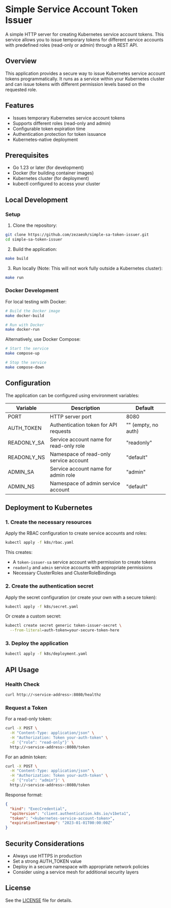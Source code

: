 # Simple Service Account Token Issuer

A simple HTTP server for creating Kubernetes service account tokens. This service allows you to issue temporary tokens for different service accounts with predefined roles (read-only or admin) through a REST API.

## Overview

This application provides a secure way to issue Kubernetes service account tokens programmatically. It runs as a service within your Kubernetes cluster and can issue tokens with different permission levels based on the requested role.

## Features

- Issues temporary Kubernetes service account tokens
- Supports different roles (read-only and admin)
- Configurable token expiration time
- Authentication protection for token issuance
- Kubernetes-native deployment

## Prerequisites

- Go 1.23 or later (for development)
- Docker (for building container images)
- Kubernetes cluster (for deployment)
- kubectl configured to access your cluster

## Local Development

### Setup

1. Clone the repository:

```bash
git clone https://github.com/zezaeoh/simple-sa-token-issuer.git
cd simple-sa-token-issuer
```

2. Build the application:

```bash
make build
```

3. Run locally (Note: This will not work fully outside a Kubernetes cluster):

```bash
make run
```

### Docker Development

For local testing with Docker:

```bash
# Build the Docker image
make docker-build

# Run with Docker
make docker-run
```

Alternatively, use Docker Compose:

```bash
# Start the service
make compose-up

# Stop the service
make compose-down
```

## Configuration

The application can be configured using environment variables:

| Variable | Description | Default |
|----------|-------------|--------|
| PORT | HTTP server port | 8080 |
| AUTH_TOKEN | Authentication token for API requests | "" (empty, no auth) |
| READONLY_SA | Service account name for read-only role | "readonly" |
| READONLY_NS | Namespace of read-only service account | "default" |
| ADMIN_SA | Service account name for admin role | "admin" |
| ADMIN_NS | Namespace of admin service account | "default" |

## Deployment to Kubernetes

### 1. Create the necessary resources

Apply the RBAC configuration to create service accounts and roles:

```bash
kubectl apply -f k8s/rbac.yaml
```

This creates:
- A `token-issuer-sa` service account with permission to create tokens
- `readonly` and `admin` service accounts with appropriate permissions
- Necessary ClusterRoles and ClusterRoleBindings

### 2. Create the authentication secret

Apply the secret configuration (or create your own with a secure token):

```bash
kubectl apply -f k8s/secret.yaml
```

Or create a custom secret:

```bash
kubectl create secret generic token-issuer-secret \
  --from-literal=auth-token=your-secure-token-here
```

### 3. Deploy the application

```bash
kubectl apply -f k8s/deployment.yaml
```

## API Usage

### Health Check

```bash
curl http://<service-address>:8080/healthz
```

### Request a Token

For a read-only token:

```bash
curl -X POST \
  -H "Content-Type: application/json" \
  -H "Authorization: Token your-auth-token" \
  -d '{"role": "read-only"}' \
  http://<service-address>:8080/token
```

For an admin token:

```bash
curl -X POST \
  -H "Content-Type: application/json" \
  -H "Authorization: Token your-auth-token" \
  -d '{"role": "admin"}' \
  http://<service-address>:8080/token
```

Response format:

```json
{
  "kind": "ExecCredential",
  "apiVersion": "client.authentication.k8s.io/v1beta1",
  "token": "<kubernetes-service-account-token>",
  "expirationTimestamp": "2023-01-01T00:00:00Z"
}
```

## Security Considerations

- Always use HTTPS in production
- Set a strong AUTH_TOKEN value
- Deploy in a secure namespace with appropriate network policies
- Consider using a service mesh for additional security layers

## License

See the [LICENSE](LICENSE) file for details.
